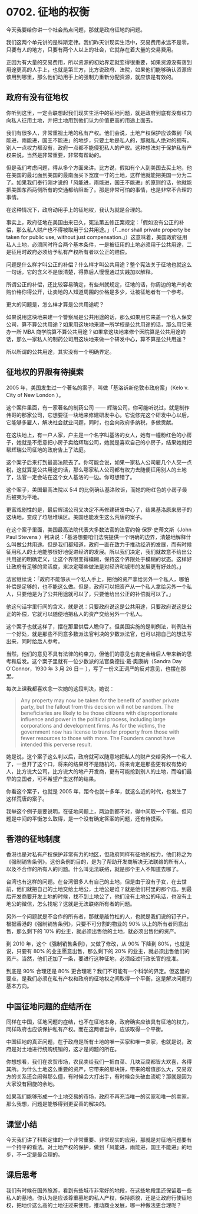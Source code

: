 # 0702. 征地的权衡

今天我要给你讲一个社会热点问题，那就是政府征地的问题。

我们这两个单元讲的是科斯定律。我们昨天讲现实生活中，交易费用永远不是零，只要有人的地方，只要有两个人以上的社会，它就存在着大量的交易费用。

正因为有大量的交易费用，所以资源的初始界定就变得很重要，如果资源没有落到用途更高的人手上，也就是第三方，比方说政府、法院，如果他们能够确认资源应该用到哪里，那么他们动用手上的强制力重新分配资源，就应该是有效的。

## 政府有没有征地权

你听到这里，一定会联想起我们现实生活中的征地问题，就是政府到底有没有权力向私人征用土地，并把土地用到他们认为价值更高的用途上面去。

我们有很多人，非常重视土地的私有产权。他们会说，土地产权保护应该做到「风能进，雨能进，国王不能进」的地步，只要土地是私人的，那就私人绝对的拥有。别人一点权力都没有，政府一点都不能侵犯私人的产权。这种想法对于保护私有产权来说，当然是非常重要，非常有帮助的。

但是我们考虑问题，得从多个方面来讲。比方说，假如有个人到美国去买土地，他在美国的最北面到美国的最南面买下宽度一寸的土地，这样他就能把美国一分为二了。如果我们奉行刚才说的「风能进，雨能进，国王不能进」的原则的话，他就能把美国东西两侧所有的交通都给阻断了。那是非常可怕的事情，也是非常不合理的事情。

在这种情况下，政府动用手上的征地权，我认为就是合理的。

事实上，政府征地在美国由来已久，宪法第五修正案规定：「假如没有公正的补偿，那么私人财产也不得被取用于公共用途。」（「…nor shall private property be taken for public use, without just compensation.」）这意味着，美国政府征用私人土地，必须同时符合两个基本条件，一是被征用的土地必须用于公共用途，二是征用时政府必须给予私有产权所有者以公正的赔偿。

问题是什么样才叫公正的补偿？什么样才叫公共用途？整个宪法关于征地也就这么一句话，它的含义不是很清楚，得靠后人慢慢通过实践加以解释。

所谓公正的补偿，还比较容易确定，有些州就规定，征地的话，你周边的地产的收购价格你得公开，让卖地的人知道周围的价格是多少，让被征地者有一个参考。

更大的问题是，怎么样才算是公共用途呢？

如果说用这块地来建一个警察局是公共用途的话，那么如果用它来盖一个私人保安公司，算不算公共用途？如果用这块地来建一所学校是公共用途的话，那么用它来办一所 MBA 商学院算不算公共用途？如果拿这块地来修个医院算是公共用途的话，那么一家私人的制药公司用这块地来做一个研发中心，算不算是公共用途？

所以所谓的公共用途，其实没有一个明确界定。

## 征地权的界限有待摸索

2005 年，美国发生过一个著名的案子，叫做「基洛诉新伦敦市政府案」（Kelo v. City of New London&nbsp;）。

这个案件里面，有一家著名的制药公司 —— 辉瑞公司，你可能听说过，就是制作伟哥的那家公司，它想要征一块地来修建研发中心。它说修完这个研发中心以后，它能够多雇人，解决社会就业问题，同时，也会向政府多纳税，多做贡献。

在这块地上，有一户人家，户主是一个名字叫基洛的女人，她有一幢粉红色的小房子，她就是不愿意把小房子卖给辉瑞公司，她就是喜欢自己的小房子，结果她就把帮辉瑞公司征地的政府告上了法庭。

这个案子后来打到最高法院去了。你可能会说，如果一家私人公司雇几个人交一点税，这就算是公共用途的话，那么哪家私人公司都有权力去随便征用别人的土地了，法官一定会站在这个女人基洛的一边。你可想错了。

这个案子，美国最高法院以 5:4 的比例确认基洛败诉，而她的粉红色的小房子最后被夷为平地。

更富戏剧性的是，最后辉瑞公司又决定不再修建研发中心了，结果基洛原来房子的这块地，变成了垃圾堆填区。美国也能发生这么荒唐的案子。

在这个案子里面，美国最高法院代表大多数法官的法官约翰·保罗·史蒂文斯（John Paul Stevens ）判决说：「基洛想要咱们法院提供一个明确的边界，清楚地解释什么叫做公共用途。但是我们都知道，政府一直在致力于推动经济的发展，而有时候征用私人的土地能够很好地促进经济的发展。所以我们决定，我们就故意不给出公共用途的明确定义，让这个界限变得模糊，保持这个界限处于模糊的状态。这样好让政府有足够的灵活度，来决定哪些做法是对经济和城市的发展更有好处的。」

法官继续说：「政府不能够从一个私人手上，把他的资产拿给另外一个私人，哪怕补偿是足够的，也不能这么做。但是，政府可以把资产从一个私人拿给另外一个私人，只要他是为了公共用途就可以了，只要他给出公正的补偿就可以了。」

他这句话字里行间的含义，就是说：只要政府说这是公共用途，只要政府说这是公正的补偿，它就可以随便地把私人的资产交给另外一个私人。

这个案子也就这样了，摆在那里供后人瞻仰了。但美国实施的是判例法，判例法有一个好处，就是那些不同意多数派法官判决的少数派法官，也可以把自己的想法写出来，同时给后人参考。

当然，他们的意见不具有法律的约束力，但他们的意见也肯定会给后人带来新的思考和启发。这个案子里就有一位少数派的法官桑德拉·戴·奧康納（Sandra Day O'Connor，1930 年 3 月 26 日－ ），写了一份义正词严的反对意见，也摆在那里。

每次上课我都喜欢念一次她的这段判决，她说：

> Any property may now be taken for the benefit of another private party, but the fallout from this decision will not be random. The beneficiaries are likely to be those citizens with disproportionate influence and power in the political process, including large corporations and development firms. As for the victims, the government now has license to transfer property from those with fewer resources to those with more. The Founders cannot have intended this perverse result.


她是说，这个案子这么判以后，政府就可以随意地把私人的财产交给另外一个私人了，一旦开了这个口，将来的结果可不是随机的，将来肯定是那些更有权有势的人，比方说大公司，比方说大的地产开发商，更有可能抢到别人的土地，而咱们最早的立国者，可不希望产生这样的结果。

你看这个案子，也就是 2005 年，距今也就十多年，就这么近的时代，也发生了这样荒唐的案子。

我举这个例子是要说明，在征地问题上，两边倒都不对，得中间取一个平衡。但问题是中间的平衡怎么取得，是一个没有确定答案的问题，还有待摸索。

## 香港的征地制度

香港也是对私有产权保护非常有力的地区，但政府同样有征地的权力，他们称之为《强制销售条例》。这份条例的目的，是为了帮助开发商解决无法联络的所有人，以及不合作的所有人的问题。什么叫无法联络，就是那个主人不知道去哪了。

台湾也有这样的问题。在台湾很多人有自己的土地，但是由于没有子女，在去世前，他们就把自己的土地交给土地公，土地公是谁？就是他们村里的那个庙。到最后开发商要开发土地的时候，找不到土地公了，他们没有土地公的电话，也没有土地公的微信，怎么找呢？这就是无法联络所有者的问题。

另外一个问题就是不合作的所有者，那就是敲竹杠的人，也就是我们说的钉子户。根据香港的《强制销售条例》，只要不可分割的物业的 90% 以上的所有者同意出售，那么剩下的 10% 的业主，就必须出售他的土地，就必须出售他的资产。

到 2010 年，这个《强制销售条例》，又做了修改，从 90% 下降到 80%，也就是说，只要有 80% 的业主愿意出售，那么剩下的 20% 的业主，就必须出售他们的资产。当然，他们还加了一条，要进行这种征地，必须经过行政长官的批准。

到底是 90% 合理还是 80% 更合理呢？我们不可能有一个科学的界定。但这里的要点，是我们必须在私有产权和政府的征地权之间取得一个平衡，这是解决问题的基本方向。

## 中国征地问题的症结所在

同样在中国，征地问题的症结，也不在征地本身，政府确实应该具有征地的权力，同样政府也应该保护私有产权。而在这两者当中，应该取得一个平衡。

中国征地的真正问题，在于政府是所有土地的唯一买家和唯一卖家，也就是说，政府是对土地进行统购统销的，这才是问题的所在。

你想想看，我们在农贸市场，农民卖给我们一把白菜、几块豆腐都皆大欢喜，各得其所。为什么土地这么重要的资产，它带来的那块饼，带来的增值那么大，交易双方的关系还会闹得那么僵，有时候会大打出手，有时候会头破血流呢？那就是因为大家没有回旋的余地。

如果我们能够形成一个土地交易的市场，政府不再充当唯一的买家和唯一的卖家，那么我想，问题是能够得到更妥善的解决的。

## 课堂小结

今天我们讲了科斯定律的一个非常重要、非常现实的应用，那就是对征地问题要有一个持平的看法。对土地产权的保护，做到「风能进，雨能进，国王不能进」的地步，不一定是最合理的。

## 课后思考

我们有时候在国外旅游，看到有些城市非常好的地段，在这些地段里还保留着一些私人的墓地。你认为是应该尊重墓地的私人产权，保持原貌，还是让政府行使征地权，把地价这么高的土地征过来使用，推动商业发展，哪一种做法更合理呢？


